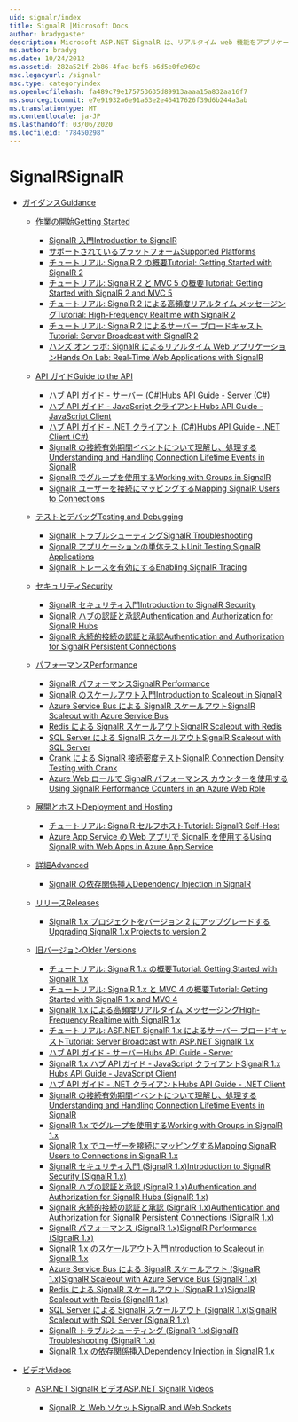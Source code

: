 ```yaml
---
uid: signalr/index
title: SignalR |Microsoft Docs
author: bradygaster
description: Microsoft ASP.NET SignalR は、リアルタイム web 機能をアプリケーションに追加するプロセスを簡略化する ASP.NET 開発者向けのライブラリです。
ms.author: bradyg
ms.date: 10/24/2012
ms.assetid: 282a521f-2b86-4fac-bcf6-b6d5e0fe969c
msc.legacyurl: /signalr
msc.type: categoryindex
ms.openlocfilehash: fa489c79e175753635d89913aaaa15a832aa16f7
ms.sourcegitcommit: e7e91932a6e91a63e2e46417626f39d6b244a3ab
ms.translationtype: MT
ms.contentlocale: ja-JP
ms.lasthandoff: 03/06/2020
ms.locfileid: "78450298"
---
```

# <a name="signalr"></a><span data-ttu-id="adc76-103">SignalR</span><span class="sxs-lookup"><span data-stu-id="adc76-103">SignalR</span></span>

- [<span data-ttu-id="adc76-104">ガイダンス</span><span class="sxs-lookup"><span data-stu-id="adc76-104">Guidance</span></span>](overview/index.md)

    - [<span data-ttu-id="adc76-105">作業の開始</span><span class="sxs-lookup"><span data-stu-id="adc76-105">Getting Started</span></span>](overview/getting-started/index.md)

        - [<span data-ttu-id="adc76-106">SignalR 入門</span><span class="sxs-lookup"><span data-stu-id="adc76-106">Introduction to SignalR</span></span>](overview/getting-started/introduction-to-signalr.md)
        - [<span data-ttu-id="adc76-107">サポートされているプラットフォーム</span><span class="sxs-lookup"><span data-stu-id="adc76-107">Supported Platforms</span></span>](overview/getting-started/supported-platforms.md)
        - [<span data-ttu-id="adc76-108">チュートリアル: SignalR 2 の概要</span><span class="sxs-lookup"><span data-stu-id="adc76-108">Tutorial: Getting Started with SignalR 2</span></span>](overview/getting-started/tutorial-getting-started-with-signalr.md)
        - [<span data-ttu-id="adc76-109">チュートリアル: SignalR 2 と MVC 5 の概要</span><span class="sxs-lookup"><span data-stu-id="adc76-109">Tutorial: Getting Started with SignalR 2 and MVC 5</span></span>](overview/getting-started/tutorial-getting-started-with-signalr-and-mvc.md)
        - [<span data-ttu-id="adc76-110">チュートリアル: SignalR 2 による高頻度リアルタイム メッセージング</span><span class="sxs-lookup"><span data-stu-id="adc76-110">Tutorial: High-Frequency Realtime with SignalR 2</span></span>](overview/getting-started/tutorial-high-frequency-realtime-with-signalr.md)
        - [<span data-ttu-id="adc76-111">チュートリアル: SignalR 2 によるサーバー ブロードキャスト</span><span class="sxs-lookup"><span data-stu-id="adc76-111">Tutorial: Server Broadcast with SignalR 2</span></span>](overview/getting-started/tutorial-server-broadcast-with-signalr.md)
        - [<span data-ttu-id="adc76-112">ハンズ オン ラボ: SignalR によるリアルタイム Web アプリケーション</span><span class="sxs-lookup"><span data-stu-id="adc76-112">Hands On Lab: Real-Time Web Applications with SignalR</span></span>](overview/getting-started/real-time-web-applications-with-signalr.md)
    - [<span data-ttu-id="adc76-113">API ガイド</span><span class="sxs-lookup"><span data-stu-id="adc76-113">Guide to the API</span></span>](overview/guide-to-the-api/index.md)

        - [<span data-ttu-id="adc76-114">ハブ API ガイド - サーバー (C#)</span><span class="sxs-lookup"><span data-stu-id="adc76-114">Hubs API Guide - Server (C#)</span></span>](overview/guide-to-the-api/hubs-api-guide-server.md)
        - [<span data-ttu-id="adc76-115">ハブ API ガイド - JavaScript クライアント</span><span class="sxs-lookup"><span data-stu-id="adc76-115">Hubs API Guide - JavaScript Client</span></span>](overview/guide-to-the-api/hubs-api-guide-javascript-client.md)
        - [<span data-ttu-id="adc76-116">ハブ API ガイド - .NET クライアント (C#)</span><span class="sxs-lookup"><span data-stu-id="adc76-116">Hubs API Guide - .NET Client (C#)</span></span>](overview/guide-to-the-api/hubs-api-guide-net-client.md)
        - [<span data-ttu-id="adc76-117">SignalR の接続有効期間イベントについて理解し、処理する</span><span class="sxs-lookup"><span data-stu-id="adc76-117">Understanding and Handling Connection Lifetime Events in SignalR</span></span>](overview/guide-to-the-api/handling-connection-lifetime-events.md)
        - [<span data-ttu-id="adc76-118">SignalR でグループを使用する</span><span class="sxs-lookup"><span data-stu-id="adc76-118">Working with Groups in SignalR</span></span>](overview/guide-to-the-api/working-with-groups.md)
        - [<span data-ttu-id="adc76-119">SignalR ユーザーを接続にマッピングする</span><span class="sxs-lookup"><span data-stu-id="adc76-119">Mapping SignalR Users to Connections</span></span>](overview/guide-to-the-api/mapping-users-to-connections.md)
    - [<span data-ttu-id="adc76-120">テストとデバッグ</span><span class="sxs-lookup"><span data-stu-id="adc76-120">Testing and Debugging</span></span>](overview/testing-and-debugging/index.md)

        - [<span data-ttu-id="adc76-121">SignalR トラブルシューティング</span><span class="sxs-lookup"><span data-stu-id="adc76-121">SignalR Troubleshooting</span></span>](overview/testing-and-debugging/troubleshooting.md)
        - [<span data-ttu-id="adc76-122">SignalR アプリケーションの単体テスト</span><span class="sxs-lookup"><span data-stu-id="adc76-122">Unit Testing SignalR Applications</span></span>](overview/testing-and-debugging/unit-testing-signalr-applications.md)
        - [<span data-ttu-id="adc76-123">SignalR トレースを有効にする</span><span class="sxs-lookup"><span data-stu-id="adc76-123">Enabling SignalR Tracing</span></span>](overview/testing-and-debugging/enabling-signalr-tracing.md)
    - [<span data-ttu-id="adc76-124">セキュリティ</span><span class="sxs-lookup"><span data-stu-id="adc76-124">Security</span></span>](overview/security/index.md)

        - [<span data-ttu-id="adc76-125">SignalR セキュリティ入門</span><span class="sxs-lookup"><span data-stu-id="adc76-125">Introduction to SignalR Security</span></span>](overview/security/introduction-to-security.md)
        - [<span data-ttu-id="adc76-126">SignalR ハブの認証と承認</span><span class="sxs-lookup"><span data-stu-id="adc76-126">Authentication and Authorization for SignalR Hubs</span></span>](overview/security/hub-authorization.md)
        - [<span data-ttu-id="adc76-127">SignalR 永続的接続の認証と承認</span><span class="sxs-lookup"><span data-stu-id="adc76-127">Authentication and Authorization for SignalR Persistent Connections</span></span>](overview/security/persistent-connection-authorization.md)
    - [<span data-ttu-id="adc76-128">パフォーマンス</span><span class="sxs-lookup"><span data-stu-id="adc76-128">Performance</span></span>](overview/performance/index.md)

        - [<span data-ttu-id="adc76-129">SignalR パフォーマンス</span><span class="sxs-lookup"><span data-stu-id="adc76-129">SignalR Performance</span></span>](overview/performance/signalr-performance.md)
        - [<span data-ttu-id="adc76-130">SignalR のスケールアウト入門</span><span class="sxs-lookup"><span data-stu-id="adc76-130">Introduction to Scaleout in SignalR</span></span>](overview/performance/scaleout-in-signalr.md)
        - [<span data-ttu-id="adc76-131">Azure Service Bus による SignalR スケールアウト</span><span class="sxs-lookup"><span data-stu-id="adc76-131">SignalR Scaleout with Azure Service Bus</span></span>](overview/performance/scaleout-with-windows-azure-service-bus.md)
        - [<span data-ttu-id="adc76-132">Redis による SignalR スケールアウト</span><span class="sxs-lookup"><span data-stu-id="adc76-132">SignalR Scaleout with Redis</span></span>](overview/performance/scaleout-with-redis.md)
        - [<span data-ttu-id="adc76-133">SQL Server による SignalR スケールアウト</span><span class="sxs-lookup"><span data-stu-id="adc76-133">SignalR Scaleout with SQL Server</span></span>](overview/performance/scaleout-with-sql-server.md)
        - [<span data-ttu-id="adc76-134">Crank による SignalR 接続密度テスト</span><span class="sxs-lookup"><span data-stu-id="adc76-134">SignalR Connection Density Testing with Crank</span></span>](overview/performance/signalr-connection-density-testing-with-crank.md)
        - [<span data-ttu-id="adc76-135">Azure Web ロールで SignalR パフォーマンス カウンターを使用する</span><span class="sxs-lookup"><span data-stu-id="adc76-135">Using SignalR Performance Counters in an Azure Web Role</span></span>](overview/performance/using-signalr-performance-counters-in-an-azure-web-role.md)
    - [<span data-ttu-id="adc76-136">展開とホスト</span><span class="sxs-lookup"><span data-stu-id="adc76-136">Deployment and Hosting</span></span>](overview/deployment/index.md)

        - [<span data-ttu-id="adc76-137">チュートリアル: SignalR セルフホスト</span><span class="sxs-lookup"><span data-stu-id="adc76-137">Tutorial: SignalR Self-Host</span></span>](overview/deployment/tutorial-signalr-self-host.md)
        - [<span data-ttu-id="adc76-138">Azure App Service の Web アプリで SignalR を使用する</span><span class="sxs-lookup"><span data-stu-id="adc76-138">Using SignalR with Web Apps in Azure App Service</span></span>](overview/deployment/using-signalr-with-azure-web-sites.md)
    - [<span data-ttu-id="adc76-139">詳細</span><span class="sxs-lookup"><span data-stu-id="adc76-139">Advanced</span></span>](overview/advanced/index.md)

        - [<span data-ttu-id="adc76-140">SignalR の依存関係挿入</span><span class="sxs-lookup"><span data-stu-id="adc76-140">Dependency Injection in SignalR</span></span>](overview/advanced/dependency-injection.md)
    - [<span data-ttu-id="adc76-141">リリース</span><span class="sxs-lookup"><span data-stu-id="adc76-141">Releases</span></span>](overview/releases/index.md)

        - [<span data-ttu-id="adc76-142">SignalR 1.x プロジェクトをバージョン 2 にアップグレードする</span><span class="sxs-lookup"><span data-stu-id="adc76-142">Upgrading SignalR 1.x Projects to version 2</span></span>](overview/releases/upgrading-signalr-1x-projects-to-20.md)
    - [<span data-ttu-id="adc76-143">旧バージョン</span><span class="sxs-lookup"><span data-stu-id="adc76-143">Older Versions</span></span>](overview/older-versions/index.md)

        - [<span data-ttu-id="adc76-144">チュートリアル: SignalR 1.x の概要</span><span class="sxs-lookup"><span data-stu-id="adc76-144">Tutorial: Getting Started with SignalR 1.x</span></span>](overview/older-versions/tutorial-getting-started-with-signalr.md)
        - [<span data-ttu-id="adc76-145">チュートリアル: SignalR 1.x と MVC 4 の概要</span><span class="sxs-lookup"><span data-stu-id="adc76-145">Tutorial: Getting Started with SignalR 1.x and MVC 4</span></span>](overview/older-versions/tutorial-getting-started-with-signalr-and-mvc-4.md)
        - [<span data-ttu-id="adc76-146">SignalR 1.x による高頻度リアルタイム メッセージング</span><span class="sxs-lookup"><span data-stu-id="adc76-146">High-Frequency Realtime with SignalR 1.x</span></span>](overview/older-versions/tutorial-high-frequency-realtime-with-signalr.md)
        - [<span data-ttu-id="adc76-147">チュートリアル: ASP.NET SignalR 1.x によるサーバー ブロードキャスト</span><span class="sxs-lookup"><span data-stu-id="adc76-147">Tutorial: Server Broadcast with ASP.NET SignalR 1.x</span></span>](overview/older-versions/tutorial-server-broadcast-with-aspnet-signalr.md)
        - [<span data-ttu-id="adc76-148">ハブ API ガイド - サーバー</span><span class="sxs-lookup"><span data-stu-id="adc76-148">Hubs API Guide - Server</span></span>](overview/older-versions/signalr-1x-hubs-api-guide-server.md)
        - [<span data-ttu-id="adc76-149">SignalR 1.x ハブ API ガイド - JavaScript クライアント</span><span class="sxs-lookup"><span data-stu-id="adc76-149">SignalR 1.x Hubs API Guide - JavaScript Client</span></span>](overview/older-versions/signalr-1x-hubs-api-guide-javascript-client.md)
        - [<span data-ttu-id="adc76-150">ハブ API ガイド - .NET クライアント</span><span class="sxs-lookup"><span data-stu-id="adc76-150">Hubs API Guide - .NET Client</span></span>](overview/older-versions/signalr-1x-hubs-api-guide-net-client.md)
        - [<span data-ttu-id="adc76-151">SignalR の接続有効期間イベントについて理解し、処理する</span><span class="sxs-lookup"><span data-stu-id="adc76-151">Understanding and Handling Connection Lifetime Events in SignalR</span></span>](overview/older-versions/handling-connection-lifetime-events.md)
        - [<span data-ttu-id="adc76-152">SignalR 1.x でグループを使用する</span><span class="sxs-lookup"><span data-stu-id="adc76-152">Working with Groups in SignalR 1.x</span></span>](overview/older-versions/working-with-groups.md)
        - [<span data-ttu-id="adc76-153">SignalR 1.x でユーザーを接続にマッピングする</span><span class="sxs-lookup"><span data-stu-id="adc76-153">Mapping SignalR Users to Connections in SignalR 1.x</span></span>](overview/older-versions/mapping-users-to-connections.md)
        - [<span data-ttu-id="adc76-154">SignalR セキュリティ入門 (SignalR 1.x)</span><span class="sxs-lookup"><span data-stu-id="adc76-154">Introduction to SignalR Security (SignalR 1.x)</span></span>](overview/older-versions/introduction-to-security.md)
        - [<span data-ttu-id="adc76-155">SignalR ハブの認証と承認 (SignalR 1.x)</span><span class="sxs-lookup"><span data-stu-id="adc76-155">Authentication and Authorization for SignalR Hubs (SignalR 1.x)</span></span>](overview/older-versions/hub-authorization.md)
        - [<span data-ttu-id="adc76-156">SignalR 永続的接続の認証と承認 (SignalR 1.x)</span><span class="sxs-lookup"><span data-stu-id="adc76-156">Authentication and Authorization for SignalR Persistent Connections (SignalR 1.x)</span></span>](overview/older-versions/persistent-connection-authorization.md)
        - [<span data-ttu-id="adc76-157">SignalR パフォーマンス (SignalR 1.x)</span><span class="sxs-lookup"><span data-stu-id="adc76-157">SignalR Performance (SignalR 1.x)</span></span>](overview/older-versions/signalr-performance.md)
        - [<span data-ttu-id="adc76-158">SignalR 1.x のスケールアウト入門</span><span class="sxs-lookup"><span data-stu-id="adc76-158">Introduction to Scaleout in SignalR 1.x</span></span>](overview/older-versions/scaleout-in-signalr.md)
        - [<span data-ttu-id="adc76-159">Azure Service Bus による SignalR スケールアウト (SignalR 1.x)</span><span class="sxs-lookup"><span data-stu-id="adc76-159">SignalR Scaleout with Azure Service Bus (SignalR 1.x)</span></span>](overview/older-versions/scaleout-with-windows-azure-service-bus.md)
        - [<span data-ttu-id="adc76-160">Redis による SignalR スケールアウト (SignalR 1.x)</span><span class="sxs-lookup"><span data-stu-id="adc76-160">SignalR Scaleout with Redis (SignalR 1.x)</span></span>](overview/older-versions/scaleout-with-redis.md)
        - [<span data-ttu-id="adc76-161">SQL Server による SignalR スケールアウト (SignalR 1.x)</span><span class="sxs-lookup"><span data-stu-id="adc76-161">SignalR Scaleout with SQL Server (SignalR 1.x)</span></span>](overview/older-versions/scaleout-with-sql-server.md)
        - [<span data-ttu-id="adc76-162">SignalR トラブルシューティング (SignalR 1.x)</span><span class="sxs-lookup"><span data-stu-id="adc76-162">SignalR Troubleshooting (SignalR 1.x)</span></span>](overview/older-versions/troubleshooting.md)
        - [<span data-ttu-id="adc76-163">SignalR 1.x の依存関係挿入</span><span class="sxs-lookup"><span data-stu-id="adc76-163">Dependency Injection in SignalR 1.x</span></span>](overview/older-versions/dependency-injection.md)
- [<span data-ttu-id="adc76-164">ビデオ</span><span class="sxs-lookup"><span data-stu-id="adc76-164">Videos</span></span>](videos/index.md)

    - [<span data-ttu-id="adc76-165">ASP.NET SignalR ビデオ</span><span class="sxs-lookup"><span data-stu-id="adc76-165">ASP.NET SignalR Videos</span></span>](videos/getting-started/index.md)

        - [<span data-ttu-id="adc76-166">SignalR と Web ソケット</span><span class="sxs-lookup"><span data-stu-id="adc76-166">SignalR and Web Sockets</span></span>](videos/getting-started/signalr-and-web-sockets.md)
